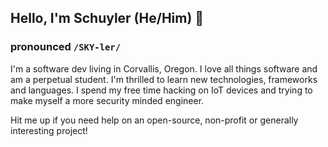## Hello, I'm Schuyler (He/Him) 👋 
### pronounced `/SKY-ler/`

I'm a software dev living in Corvallis, Oregon.  I love all things software and am a perpetual student.  I'm thrilled to learn new technologies, frameworks and languages.  I spend my free time hacking on IoT devices and trying to make myself a more security minded engineer.  

Hit me up if you need help on an open-source, non-profit or generally interesting project!

<!--
**shoesCodeFor/shoesCodeFor** is a ✨ _special_ ✨ repository because its `README.md` (this file) appears on your GitHub profile.

Here are some ideas to get you started:

- 🔭 I’m currently working on ...
- 🌱 I’m currently learning ...
- 👯 I’m looking to collaborate on ...
- 🤔 I’m looking for help with ...
- 💬 Ask me about ...
- 📫 How to reach me: ...
- 😄 Pronouns: ...
- ⚡ Fun fact: ...
-->
